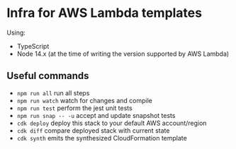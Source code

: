 # Infra for AWS Lambda templates

Using:

* TypeScript
* Node 14.x (at the time of writing the version supported by AWS Lambda)

## Useful commands

* `npm run all`         run all steps
* `npm run watch`       watch for changes and compile
* `npm run test`        perform the jest unit tests
* `npm run snap -- -u`  accept and update snapshot tests
* `cdk deploy`          deploy this stack to your default AWS account/region
* `cdk diff`            compare deployed stack with current state
* `cdk synth`           emits the synthesized CloudFormation template
